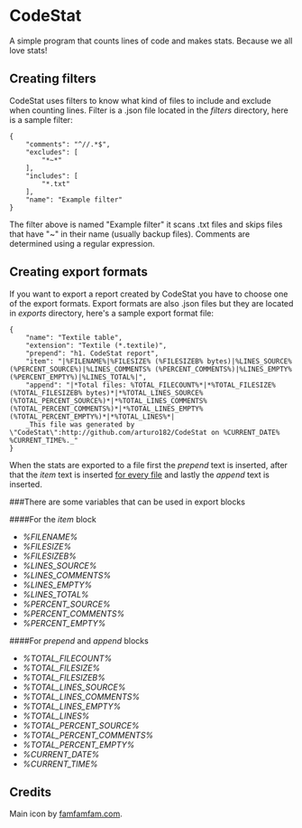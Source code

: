 CodeStat
======

A simple program that counts lines of code and makes stats. Because we all love stats!

Creating filters
---
CodeStat uses filters to know what kind of files to include and exclude when counting lines.
Filter is a .json file located in the *filters* directory, here is a sample filter:

	{
		"comments": "^//.*$",
		"excludes": [
			"*~*"
		],
		"includes": [
			"*.txt"
		],
		"name": "Example filter"
	}

The filter above is named "Example filter" it scans .txt files and skips files that have "~" in their name (usually backup files). Comments are determined using a regular expression.

Creating export formats
---

If you want to export a report created by CodeStat you have to choose one of the export formats. Export formats are also .json files but they are located in *exports* directory, here's a sample export format file:

	{
		"name": "Textile table",
		"extension": "Textile (*.textile)",
		"prepend": "h1. CodeStat report",
		"item": "|%FILENAME%|%FILESIZE% (%FILESIZEB% bytes)|%LINES_SOURCE% (%PERCENT_SOURCE%)|%LINES_COMMENTS% (%PERCENT_COMMENTS%)|%LINES_EMPTY% (%PERCENT_EMPTY%)|%LINES_TOTAL%|",
		"append": "|*Total files: %TOTAL_FILECOUNT%*|*%TOTAL_FILESIZE% (%TOTAL_FILESIZEB% bytes)*|*%TOTAL_LINES_SOURCE% (%TOTAL_PERCENT_SOURCE%)*|*%TOTAL_LINES_COMMENTS% (%TOTAL_PERCENT_COMMENTS%)*|*%TOTAL_LINES_EMPTY% (%TOTAL_PERCENT_EMPTY%)*|*%TOTAL_LINES%*|
		_This file was generated by \"CodeStat\":http://github.com/arturo182/CodeStat on %CURRENT_DATE% %CURRENT_TIME%._"
	}

When the stats are exported to a file first the *prepend* text is inserted, after that the *item* text is inserted <u>for every file</u> and lastly the *append* text is inserted.

###There are some variables that can be used in export blocks

####For the *item* block

* *%FILENAME%*
* *%FILESIZE%*
* *%FILESIZEB%*
* *%LINES_SOURCE%*
* *%LINES_COMMENTS%*
* *%LINES_EMPTY%*
* *%LINES_TOTAL%*
* *%PERCENT_SOURCE%*
* *%PERCENT_COMMENTS%*
* *%PERCENT_EMPTY%*

####For *prepend* and *append* blocks

* *%TOTAL_FILECOUNT%*
* *%TOTAL_FILESIZE%*
* *%TOTAL_FILESIZEB%*
* *%TOTAL_LINES_SOURCE%*
* *%TOTAL_LINES_COMMENTS%*
* *%TOTAL_LINES_EMPTY%*
* *%TOTAL_LINES%*
* *%TOTAL_PERCENT_SOURCE%*
* *%TOTAL_PERCENT_COMMENTS%*
* *%TOTAL_PERCENT_EMPTY%*
* *%CURRENT_DATE%*
* *%CURRENT_TIME%*

Credits
---
Main icon by [famfamfam.com](http://famfamfam.com).